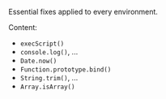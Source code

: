 Essential fixes applied to every environment.

Content:

- `execScript()`
- `console.log()`, ...
- `Date.now()`
- `Function.prototype.bind()`
- `String.trim()`, ...
- `Array.isArray()`

